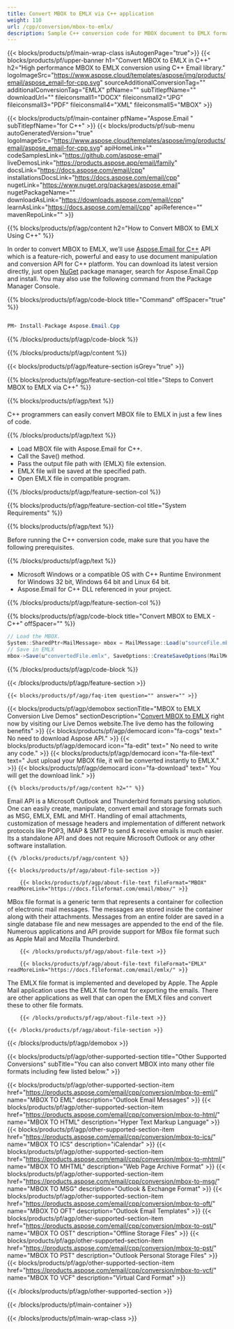 ```yaml
---
title: Convert MBOX to EMLX via C++ application 
weight: 110
url: /cpp/conversion/mbox-to-emlx/ 
description: Sample C++ conversion code for MBOX document to EMLX format. Use example code for batch MBOX to EMLX conversion within any C++ Application.
---
```


{{< blocks/products/pf/main-wrap-class isAutogenPage="true">}}
{{< blocks/products/pf/upper-banner h1="Convert MBOX to EMLX in C++" h2="High performance MBOX to EMLX conversion using C++ Email library." logoImageSrc="https://www.aspose.cloud/templates/aspose/img/products/email/aspose_email-for-cpp.svg" sourceAdditionalConversionTag="" additionalConversionTag="EMLX" pfName="" subTitlepfName="" downloadUrl="" fileiconsmall1="DOCX" fileiconsmall2="JPG" fileiconsmall3="PDF" fileiconsmall4="XML" fileiconsmall5="MBOX" >}}

{{< blocks/products/pf/main-container pfName="Aspose.Email " subTitlepfName="for C++" >}}
{{< blocks/products/pf/sub-menu autoGeneratedVersion="true" logoImageSrc="https://www.aspose.cloud/templates/aspose/img/products/email/aspose_email-for-cpp.svg" apiHomeLink="" codeSamplesLink="https://github.com/aspose-email" liveDemosLink="https://products.aspose.app/email/family" docsLink="https://docs.aspose.com/email/cpp" installationsDocsLink="https://docs.aspose.com/email/cpp" nugetLink="https://www.nuget.org/packages/aspose.email" nugetPackageName="" downloadAsLink="https://downloads.aspose.com/email/cpp" learnAsLink="https://docs.aspose.com/email/cpp" apiReference="" mavenRepoLink="" >}}

{{% blocks/products/pf/agp/content h2="How to Convert MBOX to EMLX Using C++" %}}

 In order to convert MBOX to EMLX, we’ll use
 [Aspose.Email for C++](https://products.aspose.com/email/cpp) 
 API which is a feature-rich, powerful and easy to use document manipulation and conversion API for C++ platform. You can download its latest version directly, just open
 [NuGet](https://www.nuget.org/packages/aspose.email) 
 package manager, search for
 Aspose.Email.Cpp 
 and install. You may also use the following command from the Package Manager Console.

{{% blocks/products/pf/agp/code-block title="Command" offSpacer="true" %}}

```cs

PM> Install-Package Aspose.Email.Cpp

```

{{% /blocks/products/pf/agp/code-block %}}

{{% /blocks/products/pf/agp/content %}}

{{< blocks/products/pf/agp/feature-section isGrey="true" >}}

{{% blocks/products/pf/agp/feature-section-col title="Steps to Convert MBOX to EMLX via C++" %}}

{{% blocks/products/pf/agp/text %}}

 C++ programmers can easily convert MBOX file to EMLX in just a few lines of code.

{{% /blocks/products/pf/agp/text %}}

+  Load MBOX file with Aspose.Email for C++.
+  Call the Save() method.
+  Pass the output file path with (EMLX) file extension.
+  EMLX file will be saved at the specified path.
+  Open EMLX file in compatible program.

{{% /blocks/products/pf/agp/feature-section-col %}}

{{% blocks/products/pf/agp/feature-section-col title="System Requirements" %}}

{{% blocks/products/pf/agp/text %}}

 Before running the C++ conversion code, make sure that you have the following prerequisites.

{{% /blocks/products/pf/agp/text %}}

-  Microsoft Windows or a compatible OS with C++ Runtime Environment for Windows 32 bit, Windows 64 bit and Linux 64 bit.
-  Aspose.Email for C++ DLL referenced in your project.

{{% /blocks/products/pf/agp/feature-section-col %}}

{{% blocks/products/pf/agp/code-block title="Convert MBOX to EMLX - C++‎" offSpacer="" %}}

```cs
// Load the MBOX.
System::SharedPtr<MailMessage> mbox = MailMessage::Load(u"sourceFile.mbox");
// Save in EMLX
mbox->Save(u"convertedFile.emlx", SaveOptions::CreateSaveOptions(MailMessageSaveType::get_EmlxFormat()));  

```

{{% /blocks/products/pf/agp/code-block %}}

{{< /blocks/products/pf/agp/feature-section >}}

    {{< blocks/products/pf/agp/faq-item question="" answer="" >}}
 

<!-- aboutfile Starts -->

{{< blocks/products/pf/agp/demobox sectionTitle="MBOX to EMLX Conversion Live Demos" sectionDescription="[Convert MBOX to EMLX](https://products.aspose.app/email/conversion/mbox-to-emlx) right now by visiting our Live Demos website.The live demo has the following benefits" >}}
        {{< blocks/products/pf/agp/democard icon="fa-cogs" text=" No need to download Aspose API." >}}
        {{< blocks/products/pf/agp/democard icon="fa-edit" text=" No need to write any code." >}}
        {{< blocks/products/pf/agp/democard icon="fa-file-text" text=" Just upload your MBOX file, it will be converted instantly to EMLX." >}}
        {{< blocks/products/pf/agp/democard icon="fa-download" text=" You will get the download link." >}}

    {{% blocks/products/pf/agp/content h2="" %}}

 Email API is a Microsoft Outlook and Thunderbird formats parsing solution. One can easily create, manipulate, convert email and storage formats such as MSG, EMLX, EML and MHT. Handling of email attachments, customization of message headers and implementation of different network protocols like POP3, IMAP & SMTP to send & receive emails is much easier. Its a standalone API and does not require Microsoft Outlook or any other software installation. ‎



    {{% /blocks/products/pf/agp/content %}}

    {{< blocks/products/pf/agp/about-file-section >}}

        {{< blocks/products/pf/agp/about-file-text fileFormat="MBOX" readMoreLink="https://docs.fileformat.com/email/mbox/" >}}

MBox file format is a generic term that represents a container for collection of electronic mail messages. The messages are stored inside the container along with their attachments. Messages from an entire folder are saved in a single database file and new messages are appended to the end of the file. Numerous applications and API provide support for MBox file format such as Apple Mail and Mozilla Thunderbird.


        {{< /blocks/products/pf/agp/about-file-text >}}

        {{< blocks/products/pf/agp/about-file-text fileFormat="EMLX" readMoreLink="https://docs.fileformat.com/email/emlx/" >}}

The EMLX file format is implemented and developed by Apple. The Apple Mail application uses the EMLX file format for exporting the emails. There are other applications as well that can open the EMLX files and convert these to other file formats.


        {{< /blocks/products/pf/agp/about-file-text >}}

    {{< /blocks/products/pf/agp/about-file-section >}}

{{< /blocks/products/pf/agp/demobox >}}

<!-- aboutfile Ends -->

{{< blocks/products/pf/agp/other-supported-section title="Other Supported Conversions" subTitle="You can also convert MBOX into many other file formats including few listed below." >}}

{{< blocks/products/pf/agp/other-supported-section-item href="https://products.aspose.com/email/cpp/conversion/mbox-to-eml/" name="MBOX TO EML" description="Outlook Email Messages" >}}
{{< blocks/products/pf/agp/other-supported-section-item href="https://products.aspose.com/email/cpp/conversion/mbox-to-html/" name="MBOX TO HTML" description="Hyper Text Markup Language" >}}
{{< blocks/products/pf/agp/other-supported-section-item href="https://products.aspose.com/email/cpp/conversion/mbox-to-ics/" name="MBOX TO ICS" description="iCalendar" >}}
{{< blocks/products/pf/agp/other-supported-section-item href="https://products.aspose.com/email/cpp/conversion/mbox-to-mhtml/" name="MBOX TO MHTML" description="Web Page Archive Format" >}}
{{< blocks/products/pf/agp/other-supported-section-item href="https://products.aspose.com/email/cpp/conversion/mbox-to-msg/" name="MBOX TO MSG" description="Outlook & Exchange Format" >}}
{{< blocks/products/pf/agp/other-supported-section-item href="https://products.aspose.com/email/cpp/conversion/mbox-to-oft/" name="MBOX TO OFT" description="Outlook Email Templates" >}}
{{< blocks/products/pf/agp/other-supported-section-item href="https://products.aspose.com/email/cpp/conversion/mbox-to-ost/" name="MBOX TO OST" description="Offline Storage Files" >}}
{{< blocks/products/pf/agp/other-supported-section-item href="https://products.aspose.com/email/cpp/conversion/mbox-to-pst/" name="MBOX TO PST" description="Outlook Personal Storage Files" >}}
{{< blocks/products/pf/agp/other-supported-section-item href="https://products.aspose.com/email/cpp/conversion/mbox-to-vcf/" name="MBOX TO VCF" description="Virtual Card Format" >}}

{{< /blocks/products/pf/agp/other-supported-section >}}

{{< /blocks/products/pf/main-container >}}
    
{{< /blocks/products/pf/main-wrap-class >}}